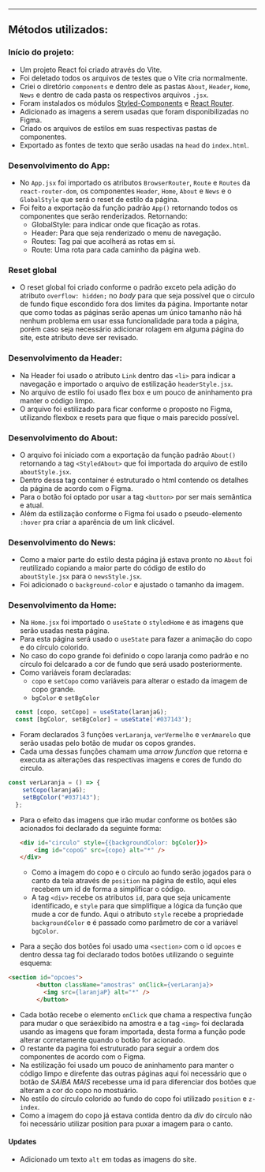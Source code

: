 
---

## Métodos utilizados:

### Início do projeto:

- Um projeto React foi criado através do Vite.
- Foi deletado todos os arquivos de testes que o Vite cria normalmente.
- Criei o diretório `components` e dentro dele as pastas `About`, `Header`, `Home`, `News` e dentro de cada pasta os respectivos arquivos `.jsx`.
- Foram instalados os módulos [Styled-Components](https://styled-components.com/docs) e [React Router](https://v5.reactrouter.com/web/api/BrowserRouter).
- Adicionado as imagens a serem usadas que foram disponibilizadas no Figma.
- Criado os arquivos de estilos em suas respectivas pastas de componentes.
- Exportado as fontes de texto que serão usadas na `head` do `index.html`.

### Desenvolvimento do App:

- No `App.jsx` foi importado os atributos `BrowserRouter`, `Route` e `Routes` da `react-router-dom`, os componentes `Header`, `Home`, `About` e `News` e o `GlobalStyle` que será o reset de estilo da página.
- Foi feito a exportação da função padrão `App()` retornando todos os componentes que serão renderizados. Retornando:
  - GlobalStyle: para indicar onde que ficação as rotas.
  - Header: Para que seja renderizado o menu de navegação.
  - Routes: Tag pai que acolherá as rotas em si.
  - Route: Uma rota para cada caminho da página web.

### Reset global
- O reset global foi criado conforme o padrão exceto pela adição do atributo `overflow: hidden;` no *body* para que seja possível que o circulo de fundo fique escondido fora dos limites da página. Importante notar que como todas as páginas serão apenas um único tamanho não há nenhum problema em usar essa funcionalidade para toda a página, porém caso seja necessário adicionar rolagem em alguma página do site, este atributo deve ser revisado.

### Desenvolvimento da Header:

- Na Header foi usado o atributo `Link` dentro das `<li>` para indicar a navegação e importado o arquivo de estilização `headerStyle.jsx`.
- No arquivo de estilo  foi usado flex box e um pouco de aninhamento pra manter o código limpo.
- O arquivo foi estilizado para ficar conforme o proposto no Figma, utilizando flexbox e resets para que fique o mais parecido possível.

### Desenvolvimento do About:
- O arquivo foi iniciado com a exportação da função padrão `About()` retornando a tag `<StyledAbout>` que foi importada do arquivo de estilo `aboutStyle.jsx`.
- Dentro dessa tag container é estruturado o html contendo os detalhes da página de acordo com o Figma.
- Para o botão foi optado por usar a tag `<button>` por ser mais semântica e atual.
- Além da estilização conforme o Figma foi usado o pseudo-elemento `:hover` pra criar a aparência de um link clicável.

### Desenvolvimento do News:
- Como a maior parte do estilo desta página já estava pronto no `About` foi reutilizado copiando a maior parte do código de estilo do `aboutStyle.jsx` para o `newsStyle.jsx`.
- Foi adicionado o `background-color` e ajustado o tamanho da imagem.

### Desenvolvimento da Home:
- Na `Home.jsx` foi importado o `useState` o `styledHome` e as imagens que serão usadas nesta página.
- Para esta página será usado o `useState` para fazer a animação do copo e do círculo colorido.
- No caso do copo grande foi definido o copo laranja como padrão e no círculo foi delcarado a cor de fundo que será usado posteriormente.
- Como variáveis foram declaradas: 
  - `copo` e `setCopo` como variáveis para alterar o estado da imagem de copo grande.
  - `bgColor` e `setBgColor` 

```jsx
  const [copo, setCopo] = useState(laranjaG);
  const [bgColor, setBgColor] = useState('#037143');
```

- Foram declarados 3 funções `verLaranja`, `verVermelho` e `verAmarelo` que serão usadas pelo botão de mudar os copos grandes.
- Cada uma dessas funções chamam uma *arrow function* que retorna e executa as alterações das respectivas imagens e cores de fundo do circulo.

```jsx
const verLaranja = () => {
    setCopo(laranjaG);
    setBgColor("#037143");
  };
```
- Para o efeito das imagens que irão mudar conforme os botões são acionados foi declarado da seguinte forma:
  ```html
  <div id="circulo" style={{backgroundColor: bgColor}}>
      <img id="copoG" src={copo} alt="*" />
  </div>
  ```
  - Como a imagem do copo e o círculo ao fundo serão jogados para o canto da tela através de `position` na página de estilo, aqui eles recebem um id de forma a simplificar o código.
  - A tag `<div>` recebe os atributos `id`, para que seja unicamente identificado, e `style` para que simplifique a lógica da função que mude a cor de fundo. Aqui o atributo `style` recebe a propriedade `backgroundColor` e é passado como parâmetro de cor a variável `bgColor`.

- Para a seção dos botões foi usado uma `<section>` com o id `opcoes` e dentro dessa tag foi declarado todos botões utilizando o seguinte esquema:
```html
<section id="opcoes">
        <button className="amostras" onClick={verLaranja}>
          <img src={laranjaP} alt="*" />
        </button>
```
- Cada botão recebe o elemento `onClick` que chama a respectiva função para mudar o que seráexibido na amostra e a tag `<img>` foi declarada usando as imagens que foram importada, desta forma a função pode alterar corretamente quando o botão for acionado.
- O restante da pagina foi estruturado para seguir a ordem dos componentes de acordo com o Figma.
- Na estilização foi usado um pouco de aninhamento para manter o código limpo e direfente das outras páginas aqui foi necessário que o botão de *SAIBA MAIS* recebesse uma id para diferenciar dos botões que alteram a cor do copo no mostuário.
- No estilo do círculo colorido ao fundo do copo foi utilizado `position` e `z-index`.
- Como a imagem do copo já estava contida dentro da *div* do círculo não foi necessário utilizar position para puxar a imagem para o canto.

#### Updates
- Adicionado um texto `alt` em todas as imagens do site.
